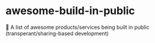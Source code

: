 # awesome-build-in-public
🙌 A list of awesome products/services being built in public (transperant/sharing-based development)

